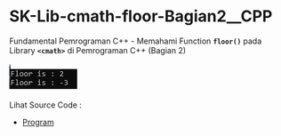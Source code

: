 # SK-Lib-cmath-floor-Bagian2__CPP
Fundamental Pemrograman C++ - Memahami Function <code><b>floor()</b></code> pada Library <code><b>&lt;cmath></b></code> di Pemrograman C++ (Bagian 2)<br><br>
<img src="https://github.com/RizkyKhapidsyah/SK-Lib-cmath-floor-Bagian2__CPP/blob/master/SK-Lib-cmath-floor-Bagian2__CPP/result/001.PNG"><br><br>
Lihat Source Code : <br>
- <a href="https://github.com/RizkyKhapidsyah/SK-Lib-cmath-floor-Bagian2__CPP/blob/master/SK-Lib-cmath-floor-Bagian2__CPP/Source.cpp">Program</a>
